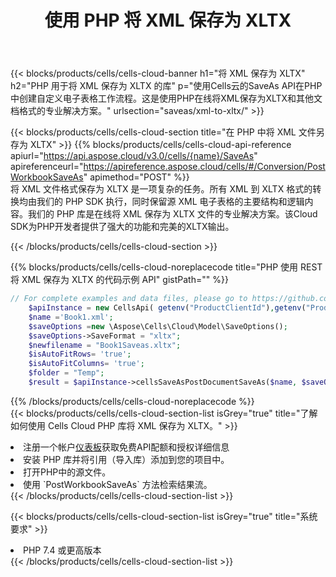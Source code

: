 ﻿---
title: 使用 PHP 将 XML 保存为 XLTX
description: 利用Aspose.Cells Cloud SDK for PHP将XML格式文件保存为XLTX格式文件。
kwords: Excel, Save XML as XLTX, REST, PHP
howto: How to save XML as XLTX using Aspose.Cells Cloud PHP library.
---
{{< blocks/products/cells/cells-cloud-banner h1="将 XML 保存为 XLTX" h2="PHP 用于将 XML 保存为 XLTX 的库" p="使用Cells云的SaveAs API在PHP中创建自定义电子表格工作流程。这是使用PHP在线将XML保存为XLTX和其他文档格式的专业解决方案。" urlsection="saveas/xml-to-xltx/" >}}

{{< blocks/products/cells/cells-cloud-section title="在 PHP 中将 XML 文件另存为 XLTX" >}}
{{% blocks/products/cells/cells-cloud-api-reference apiurl="https://api.aspose.cloud/v3.0/cells/{name}/SaveAs" apireferenceurl="https://apireference.aspose.cloud/cells/#/Conversion/PostWorkbookSaveAs" apimethod="POST" %}}
<br/>
将 XML 文件格式保存为 XLTX 是一项复杂的任务。所有 XML 到 XLTX 格式的转换均由我们的 PHP SDK 执行，同时保留源 XML 电子表格的主要结构和逻辑内容。我们的 PHP 库是在线将 XML 保存为 XLTX 文件的专业解决方案。该Cloud SDK为PHP开发者提供了强大的功能和完美的XLTX输出。

{{< /blocks/products/cells/cells-cloud-section >}}

{{% blocks/products/cells/cells-cloud-noreplacecode title="PHP 使用 REST 将 XML 保存为 XLTX 的代码示例 API" gistPath="" %}}
  
```php
// For complete examples and data files, please go to https://github.com/aspose-cells-cloud/aspose-cells-cloud-php/
    $apiInstance = new CellsApi( getenv("ProductClientId"),getenv("ProductClientSecret") );
    $name ='Book1.xml';
    $saveOptions =new \Aspose\Cells\Cloud\Model\SaveOptions();
    $saveOptions->SaveFormat = "xltx";
    $newfilename = "Book1Saveas.xltx";
    $isAutoFitRows= 'true';
    $isAutoFitColumns= 'true';
    $folder = "Temp";
    $result = $apiInstance->cellsSaveAsPostDocumentSaveAs($name, $saveOptions, $newfilename,$isAutoFitRows, $isAutoFitColumns, $folder);
```
  
{{% /blocks/products/cells/cells-cloud-noreplacecode %}}
<br/>
{{< blocks/products/cells/cells-cloud-section-list isGrey="true" title="了解如何使用 Cells Cloud PHP 库将 XML 保存为 XLTX。" >}}
<li>注册一个帐户<a href="https://dashboard.aspose.cloud/">仪表板</a>获取免费API配额和授权详细信息</li>
<li>安装 PHP 库并将引用（导入库）添加到您的项目中。</li>
<li>打开PHP中的源文件。</li>
<li>使用 `PostWorkbookSaveAs` 方法检索结果流。</li>
{{< /blocks/products/cells/cells-cloud-section-list >}}

{{< blocks/products/cells/cells-cloud-section-list isGrey="true" title="系统要求" >}}
<li>PHP 7.4 或更高版本</li>
{{< /blocks/products/cells/cells-cloud-section-list >}}
